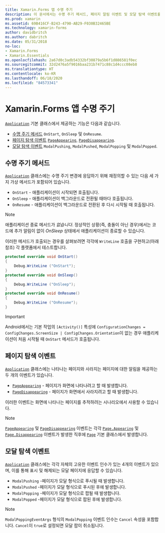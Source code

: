 ```yaml
---
title: Xamarin.Forms 앱 수명 주기
description: 이 문서에서는 수명 주기 메서드, 페이지 알림 이벤트 및 모달 탐색 이벤트를 포함하여 애플리케이션 수명 주기에 응답하는 방법을 설명합니다.
ms.prod: xamarin
ms.assetid: 69B416CF-B243-4790-AB29-F030B32465BE
ms.technology: xamarin-forms
author: davidbritch
ms.author: dabritch
ms.date: 05/31/2018
no-loc:
- Xamarin.Forms
- Xamarin.Essentials
ms.openlocfilehash: 2a67d0c3adb54332bf30879a5b6f1d086581f0ec
ms.sourcegitcommit: 32d2476a5f9016baa231b7471c88c1d4ccc08eb8
ms.translationtype: HT
ms.contentlocale: ko-KR
ms.lasthandoff: 06/18/2020
ms.locfileid: "84573341"
---
```

# <a name="xamarinforms-app-lifecycle"></a>Xamarin.Forms 앱 수명 주기

[`Application`](xref:Xamarin.Forms.Application) 기본 클래스에서 제공하는 기능은 다음과 같습니다.

- [수명 주기 메서드](#lifecycle-methods) `OnStart`, `OnSleep` 및 `OnResume`.
- [페이지 탐색 이벤트](#page-navigation-events) [`PageAppearing`](xref:Xamarin.Forms.Application.PageAppearing), [`PageDisappearing`](xref:Xamarin.Forms.Application.PageDisappearing).
- [모달 탐색 이벤트](#modal-navigation-events) `ModalPushing`, `ModalPushed`, `ModalPopping` 및 `ModalPopped`.

## <a name="lifecycle-methods"></a>수명 주기 메서드

[`Application`](xref:Xamarin.Forms.Application) 클래스에는 수명 주기 변경에 응답하기 위해 재정의할 수 있는 다음 세 가지 가상 메서드가 포함되어 있습니다.

- `OnStart` - 애플리케이션이 시작되면 호출됩니다.
- `OnSleep` - 애플리케이션이 백그라운드로 전환될 때마다 호출됩니다.
- `OnResume` - 애플리케이션이 백그라운드로 전환된 후 다시 시작될 때 호출됩니다.

> [!NOTE]
> 애플리케이션 종료 메서드가 *없습니다*. 정상적인 상황(즉, 충돌이 아닌 경우)에서는 코드에 추가 알림이 없이 *OnSleep* 상태에서 애플리케이션이 종료할 수 있습니다.

이러한 메서드가 호출되는 경우를 살펴보려면 각각에 `WriteLine` 호출을 구현하고(아래 참조) 각 플랫폼에서 테스트합니다.

```csharp
protected override void OnStart()
{
    Debug.WriteLine ("OnStart");
}
protected override void OnSleep()
{
    Debug.WriteLine ("OnSleep");
}
protected override void OnResume()
{
    Debug.WriteLine ("OnResume");
}
```

> [!IMPORTANT]
> Android에서는 기본 작업의 `[Activity()]` 특성에 `ConfigurationChanges = ConfigChanges.ScreenSize | ConfigChanges.Orientation`이 없는 경우 애플리케이션이 처음 시작될 때 `OnStart` 메서드가 호출됩니다.

## <a name="page-navigation-events"></a>페이지 탐색 이벤트

[`Application`](xref:Xamarin.Forms.Application) 클래스에는 나타나는 페이지와 사라지는 페이지에 대한 알림을 제공하는 두 개의 이벤트가 있습니다.

- [`PageAppearing`](xref:Xamarin.Forms.Application.PageAppearing) - 페이지가 화면에 나타나려고 할 때 발생합니다.
- [`PageDisappearing`](xref:Xamarin.Forms.Application.PageDisappearing) - 페이지가 화면에서 사라지려고 할 때 발생합니다.

이러한 이벤트는 화면에 나타나는 페이지를 추적하려는 시나리오에서 사용할 수 있습니다.

> [!NOTE]
> [`PageAppearing`](xref:Xamarin.Forms.Application.PageAppearing) 및 [`PageDisappearing`](xref:Xamarin.Forms.Application.PageDisappearing) 이벤트는 각각 [`Page.Appearing`](xref:Xamarin.Forms.Page.Appearing) 및 [`Page.Disappearing`](xref:Xamarin.Forms.Page.Disappearing) 이벤트가 발생한 직후에 [`Page`](xref:Xamarin.Forms.Page) 기본 클래스에서 발생합니다.

## <a name="modal-navigation-events"></a>모달 탐색 이벤트

[`Application`](xref:Xamarin.Forms.Application) 클래스에는 각각 자체의 고유한 이벤트 인수가 있는 4개의 이벤트가 있으며, 이를 통해 표시 및 해제되는 모달 페이지에 응답할 수 있습니다.

- `ModalPushing` -페이지가 모달 형식으로 푸시될 때 발생합니다.
- `ModalPushed` -페이지가 모달 형식으로 푸시된 후에 발생합니다.
- `ModalPopping` -페이지가 모달 형식으로 팝될 때 발생합니다.
- `ModalPopped` -페이지가 모달 형식으로 팝된 후에 발생합니다.

> [!NOTE]
> `ModalPoppingEventArgs` 형식의 `ModalPopping` 이벤트 인수는 `Cancel` 속성을 포함합니다. `Cancel`이 `true`로 설정되면 모달 팝이 취소됩니다.
